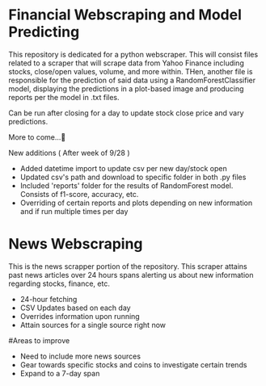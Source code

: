 # Financial Webscraping and Model Predicting

This repository is dedicated for a python webscraper. This will consist files related to a scraper that will scrape data from Yahoo Finance including stocks, close/open values, volume, and more within. THen, another file is responsible for the prediction of said data using a RandomForestClassifier model, displaying the predictions in a plot-based image and producing reports per the model in .txt files.

Can be run after closing for a day to update stock close price and vary predictions.

More to come...👀

New additions ( After week of 9/28 )

- Added datetime import to update csv per new day/stock open
- Updated csv's path and download to specific folder in both .py files
- Included 'reports' folder for the results of RandomForest model. Consists of f1-score, accuracy, etc.
- Overriding of certain reports and plots depending on new information and if run multiple times per day

# News Webscraping
This is the news scrapper portion of the repository. This scraper attains past news articles over 24 hours spans alerting us about new information regarding stocks, finance, etc.

- 24-hour fetching
- CSV Updates based on each day
- Overrides information upon running
- Attain sources for a single source right now

#Areas to improve

- Need to include more news sources
- Gear towards specific stocks and coins to investigate certain trends
- Expand to a 7-day span
